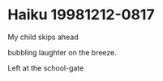 # Haiku 19981212-0817  

My child skips ahead  
bubbling laughter on the breeze.  
Left at the school-gate  
  
  
